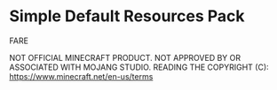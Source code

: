 # Simple Default Resources Pack

FARE

NOT OFFICIAL MINECRAFT PRODUCT. NOT APPROVED BY OR ASSOCIATED WITH MOJANG STUDIO.
    READING THE COPYRIGHT (C): <https://www.minecraft.net/en-us/terms>
